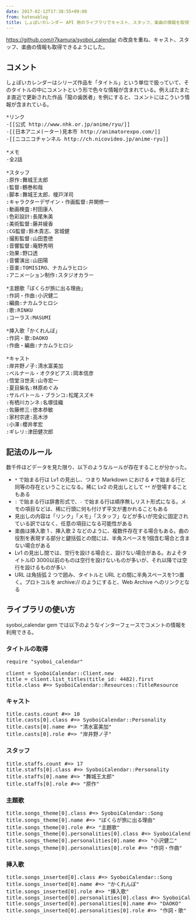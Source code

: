 ```yaml
---
date: 2017-02-12T17:38:55+09:00
from: hatenablog
title: しょぼいカレンダー API 用のライブラリでキャスト、スタッフ、楽曲の情報を取得できるようにした
---
```


<p><a href="https://github.com/r7kamura/syoboi_calendar">https://github.com/r7kamura/syoboi_calendar</a> の改良を重ね、キャスト、スタッフ、楽曲の情報も取得できるようにした。</p>

<h2>コメント</h2>

<p>しょぼいカレンダーはシリーズ作品を「タイトル」という単位で扱っていて、そのタイトルの中にコメントという形で色々な情報が含まれている。例えばたまたま直近で更新された作品「龍の歯医者」を例にすると、コメントにはこういう情報が含まれている。</p>

<pre class="code" data-lang="" data-unlink>*リンク
-[[公式 http://www.nhk.or.jp/anime/ryu/]]
-[[日本アニメ(ーター)見本市 http://animatorexpo.com/]]
-[[ニコニコチャンネル http://ch.nicovideo.jp/anime-ryu]]

*メモ
-全2話

*スタッフ
:原作:舞城王太郎
:監督:鶴巻和哉
:脚本:舞城王太郎、榎戸洋司
:キャラクターデザイン・作画監督:井関修一
:動画検査:村田康人
:色彩設計:長尾朱美
:美術監督:藤井綾香
:CG監督:鈴木貴志、宮城健
:撮影監督:山田豊徳
:音響監督:庵野秀明
:効果:野口透
:音響演出:山田陽
:音楽:TOMISIRO、ナカムラヒロシ
:アニメーション制作:スタジオカラー

*主題歌「ぼくらが旅に出る理由」
:作詞・作曲:小沢健二
:編曲:ナカムラヒロシ
:歌:RINKU
:コーラス:MASUMI

*挿入歌「かくれんぼ」
:作詞・歌:DAOKO
:作曲・編曲:ナカムラヒロシ

*キャスト
:岸井野ノ子:清水富美加
:ベルナール・オクタビアス:岡本信彦
:悟堂ヨ世夫:山寺宏一
:夏目柴名:林原めぐみ
:サルバトール・ブランコ:松尾スズキ
:有栖川カンネ:名塚佳織
:佐藤修三:徳本恭敏
:家村宗達:高木渉
:小澤:櫻井孝宏
:ギレリ:津田健次郎</pre>


<h2>記法のルール</h2>

<p>数千件ほどデータを見た限り、以下のようなルールが存在することが分かった。</p>

<ul>
<li>
<code>*</code> で始まる行は Lv1 の見出し、つまり Markdown における <code>#</code> で始まる行と同等の存在ということになる。稀に Lv2 の見出しとして <code>**</code> が登場することもある</li>
<li>
<code>:</code> で始まる行は辞書形式で、<code>-</code> で始まる行は順序無しリスト形式になる。メモの項目などは、稀に行頭に何も付けず平文が書かれることもある</li>
<li>見出しの内容は「リンク」「メモ」「スタッフ」などが多いが完全に固定されている訳ではなく、任意の項目になる可能性がある</li>
<li>楽曲は挿入歌 1 、挿入歌 2 などのように、複数件存在する場合もある。曲の役割を表現する部分と鍵括弧との間には、半角スペースを1個含む場合と含まない場合がある</li>
<li>Lv1 の見出し間では、空行を設ける場合と、設けない場合がある。およそタイトルID 3000以前のものは空行を設けないものが多いが、それ以降では空行を設けるものが多い</li>
<li>URL は角括弧 2 つで囲み、タイトルと URL との間に半角スペースを1つ置く。プロトコルを archive:// のようにすると、Web Archive へのリンクとなる</li>
</ul>


<h2>ライブラリの使い方</h2>

<p>syoboi_calendar gem では以下のようなインターフェースでコメントの情報を利用できる。</p>

<h3>タイトルの取得</h3>

<pre class="code lang-ruby" data-lang="ruby" data-unlink><span class="synPreProc">require</span> <span class="synSpecial">"</span><span class="synConstant">syoboi_calendar</span><span class="synSpecial">"</span>

client = <span class="synType">SyoboiCalendar</span>::<span class="synType">Client</span>.new
title = client.list_titles(<span class="synConstant">title_id</span>: <span class="synConstant">4482</span>).first
title.class <span class="synComment">#=&gt; SyoboiCalendar::Resources::TitleResource</span>
</pre>


<h3>キャスト</h3>

<pre class="code lang-ruby" data-lang="ruby" data-unlink>title.casts.count <span class="synComment">#=&gt; 10</span>
title.casts[<span class="synConstant">0</span>].class <span class="synComment">#=&gt; SyoboiCalendar::Personality</span>
title.casts[<span class="synConstant">0</span>].name <span class="synComment">#=&gt; "清水富美加"</span>
title.casts[<span class="synConstant">0</span>].role <span class="synComment">#=&gt; "岸井野ノ子"</span>
</pre>


<h3>スタッフ</h3>

<pre class="code lang-ruby" data-lang="ruby" data-unlink>title.staffs.count <span class="synComment">#=&gt; 17</span>
title.staffs[<span class="synConstant">0</span>].class <span class="synComment">#=&gt; SyoboiCalendar::Personality</span>
title.staffs[<span class="synConstant">0</span>].name <span class="synComment">#=&gt; "舞城王太郎"</span>
title.staffs[<span class="synConstant">0</span>].role <span class="synComment">#=&gt; "原作"</span>
</pre>


<h3>主題歌</h3>

<pre class="code lang-ruby" data-lang="ruby" data-unlink>title.songs_theme[<span class="synConstant">0</span>].class <span class="synComment">#=&gt; SyoboiCalendar::Song</span>
title.songs_theme[<span class="synConstant">0</span>].name <span class="synComment">#=&gt; "ぼくらが旅に出る理由"</span>
title.songs_theme[<span class="synConstant">0</span>].role <span class="synComment">#=&gt; "主題歌"</span>
title.songs_theme[<span class="synConstant">0</span>].personalities[<span class="synConstant">0</span>].class <span class="synComment">#=&gt; SyoboiCalendar::Personality</span>
title.songs_theme[<span class="synConstant">0</span>].personalities[<span class="synConstant">0</span>].name <span class="synComment">#=&gt; "小沢健二"</span>
title.songs_theme[<span class="synConstant">0</span>].personalities[<span class="synConstant">0</span>].role <span class="synComment">#=&gt; "作詞・作曲"</span>
</pre>


<h3>挿入歌</h3>

<pre class="code lang-ruby" data-lang="ruby" data-unlink>title.songs_inserted[<span class="synConstant">0</span>].class <span class="synComment">#=&gt; SyoboiCalendar::Song</span>
title.songs_inserted[<span class="synConstant">0</span>].name <span class="synComment">#=&gt; "かくれんぼ"</span>
title.songs_inserted[<span class="synConstant">0</span>].role <span class="synComment">#=&gt; "挿入歌"</span>
title.songs_inserted[<span class="synConstant">0</span>].personalities[<span class="synConstant">0</span>].class <span class="synComment">#=&gt; SyoboiCalendar::Personality</span>
title.songs_inserted[<span class="synConstant">0</span>].personalities[<span class="synConstant">0</span>].name <span class="synComment">#=&gt; "DAOKO"</span>
title.songs_inserted[<span class="synConstant">0</span>].personalities[<span class="synConstant">0</span>].role <span class="synComment">#=&gt; "作詞・歌"</span>
</pre>


